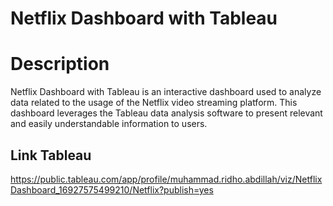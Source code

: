 # Netflix Dashboard with Tableau

# Description
Netflix Dashboard with Tableau is an interactive dashboard used to analyze data related to the usage of the Netflix video streaming platform. This dashboard leverages the Tableau data analysis software to present relevant and easily understandable information to users.

## Link Tableau
https://public.tableau.com/app/profile/muhammad.ridho.abdillah/viz/NetflixDashboard_16927575499210/Netflix?publish=yes
